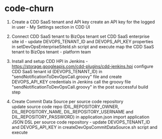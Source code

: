 # code-churn 

1. Create a CDD SaaS tenant and API key
create an API key for the logged in user - My Settings section in CDD UI

2. Connect CDD SaaS tenant to BizOps tenant
set CDD SaaS enterprise site id - update DEVOPS_TENANT_ID and DEVOPS_API_KEY properties in setDevOpsEnterpriseSiteId.sh script and execute
map the CDD SaaS tenant to BizOps tenant - platform team

3. Install and setup CDD HPI in Jenkins - https://storage.googleapis.com/cdd-plugins/cdd-jenkins.hpi
configure CDD SaaS tenant id (DEVOPS_TENANT_ID) in "sendNotificationToDevOpsCall.groovy" file and create DEVOPS_API_KEY credentials in Jenkins
call the groovy file "sendNotificationToDevOpsCall.groovy" in the post successful build step

4. Create Commit Data Source per source code repository  
update source code repo (DIL_REPOSITORY_OWNER, DIL_REPOSITORY_NAME, DIL_REPOSITORY_USERNAME and DIL_REPOSITORY_PASSWORD) in application.json
import application JSON DSL per source code repository - update DEVOPS_TENANT_ID and DEVOPS_API_KEY in createDevOpsCommitDataSource.sh script and execute


